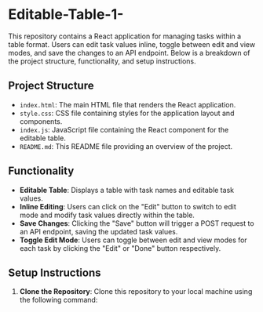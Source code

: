 # Editable-Table-1-
This repository contains a React application for managing tasks within a table format. Users can edit task values inline, toggle between edit and view modes, and save the changes to an API endpoint. Below is a breakdown of the project structure, functionality, and setup instructions.

## Project Structure

- `index.html`: The main HTML file that renders the React application.
- `style.css`: CSS file containing styles for the application layout and components.
- `index.js`: JavaScript file containing the React component for the editable table.
- `README.md`: This README file providing an overview of the project.

## Functionality

- **Editable Table**: Displays a table with task names and editable task values.
- **Inline Editing**: Users can click on the "Edit" button to switch to edit mode and modify task values directly within the table.
- **Save Changes**: Clicking the "Save" button will trigger a POST request to an API endpoint, saving the updated task values.
- **Toggle Edit Mode**: Users can toggle between edit and view modes for each task by clicking the "Edit" or "Done" button respectively.

## Setup Instructions

1. **Clone the Repository**: Clone this repository to your local machine using the following command:
